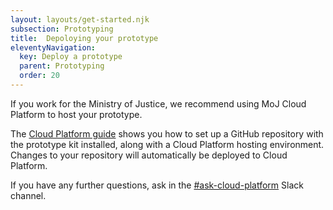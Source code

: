 ```yaml
---
layout: layouts/get-started.njk
subsection: Prototyping
title:  Depoloying your prototype
eleventyNavigation:
  key: Deploy a prototype
  parent: Prototyping
  order: 20
---
```


If you work for the Ministry of Justice, we recommend using MoJ Cloud Platform to host your prototype.

The [Cloud Platform guide](https://user-guide.cloud-platform.service.justice.gov.uk/documentation/getting-started/prototype-kit.html) shows you how to set up a GitHub repository with the prototype kit installed, along with a Cloud Platform hosting environment. Changes to your repository will automatically be deployed to Cloud Platform.

If you have any further questions, ask in the [#ask-cloud-platform](https://mojdt.slack.com/messages/ask-cloud-platform) Slack channel.
